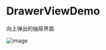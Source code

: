 # DrawerViewDemo
向上弹出的抽屉界面


![image](https://github.com/zhanggm79/DrawerViewDemo/blob/master/0.gif)

